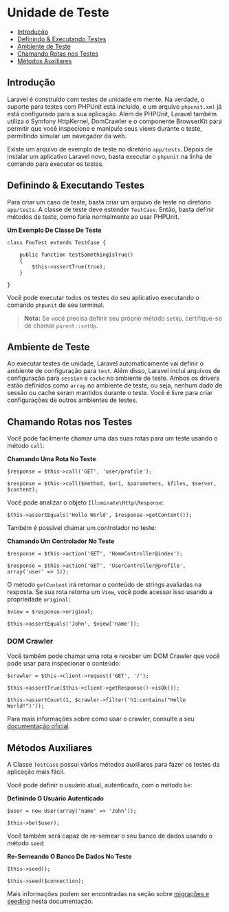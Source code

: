 # Unidade de Teste

- [Introdução](#introduction)
- [Definindo & Executando Testes](#defining-and-running-tests)
- [Ambiente de Teste](#test-environment)
- [Chamando Rotas nos Testes](#calling-routes-from-tests)
- [Métodos Auxiliares](#helper-methods)

<a name="introduction"></a>
## Introdução

Laravel é construído com testes de unidade em mente. Na verdade, o suporte para testes com PHPUnit está incluído, e um arquivo `phpunit.xml` já está configurado para a sua aplicação. Além de PHPUnit, Laravel também utiliza o Symfony HttpKernel, DomCrawler e o componente BrowserKit para permitir que você inspecione e manipule seus views durante o teste, permitindo simular um navegador da web.

Existe um arquivo de exemplo de teste no diretório `app/tests`. Depois de instalar um aplicativo Laravel novo, basta executar o `phpunit` na linha de comando para executar os testes.

<a name="defining-and-running-tests"></a>
## Definindo & Executando Testes

Para criar um caso de teste, basta criar um arquivo de teste no diretório `app/tests`. A classe de teste deve estender `TestCase`. Então, basta definir métodos de teste, como faria normalmente ao usar PHPUnit.

**Um Exemplo De Classe De Teste**

	class FooTest extends TestCase {

		public function testSomethingIsTrue()
		{
			$this->assertTrue(true);
		}

	}

Você pode executar todos os testes do seu aplicativo executando o comando `phpunit` de seu terminal.

> **Nota:** Se você precisa definir seu próprio método `setUp`, certifique-se de chamar `parent::setUp`.

<a name="test-environment"></a>
## Ambiente de Teste

Ao executar testes de unidade, Laravel automaticamente vai definir o ambiente de configuração para `test`. Além disso, Laravel inclui arquivos de configuração para `session` e `cache` no ambiente de teste. Ambos os drivers estão definidos como `array` no ambiente de teste, ou seja, nenhum dado de sessão ou cache seram mantidos durante o teste. Você é livre para criar configurações de outros ambientes de testes.

<a name="calling-routes-from-tests"></a>
## Chamando Rotas nos Testes

Você pode facilmente chamar uma das suas rotas para um teste usando o método `call`:

**Chamando Uma Rota No Teste**

	$response = $this->call('GET', 'user/profile');

	$response = $this->call($method, $uri, $parameters, $files, $server, $content);

Você pode analizar o objeto `Illuminate\Http\Response`:

	$this->assertEquals('Hello World', $response->getContent());

Também é possível chamar um controlador no teste:

**Chamando Um Controlador No Teste**

	$response = $this->action('GET', 'HomeController@index');

	$response = $this->action('GET', 'UserController@profile', array('user' => 1));

O método `getContent` irá retornar o conteúdo de strings avaliadas na resposta. Se sua rota retorna um `View`, você pode acessar isso usando a propriedade `original`:

	$view = $response->original;

	$this->assertEquals('John', $view['name']);

### DOM Crawler

Você também pode chamar uma rota e receber um DOM Crawler que você pode usar para inspecionar o conteúdo:

	$crawler = $this->client->request('GET', '/');

	$this->assertTrue($this->client->getResponse()->isOk());

	$this->assertCount(1, $crawler->filter('h1:contains("Hello World!")'));

Para mais informações sobre como usar o crawler, consulte a seu [documentação oficial](http://symfony.com/doc/master/components/dom_crawler.html).

<a name="helper-methods"></a>
## Métodos Auxiliares

A Classe `TestCase` possui vários métodos auxiliares para fazer os testes da aplicação mais fácil.

Você pode definir o usuário atual, autenticado, com o método `be`:

**Definindo O Usuário Autenticado**

	$user = new User(array('name' => 'John'));

	$this->be($user);

Você também será capaz de re-semear o seu banco de dados usando o método `seed`:

**Re-Semeando O Banco De Dados No Teste**

	$this->seed();

	$this->seed($connection);

Mais informações podem ser encontradas na seção sobre [migrações e seeding](/docs/migrations#database-seeding) nesta documentação.

